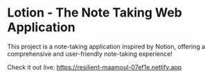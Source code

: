 # Lotion - The Note Taking Web Application
This project is a note-taking application inspired by Notion, offering a comprehensive and user-friendly note-taking experience!

Check it out live: https://resilient-maamoul-07ef1e.netlify.app
